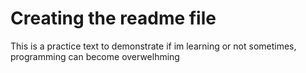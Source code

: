 # Creating the readme file

This is a practice text to demonstrate if im learning or not
sometimes, programming can become overwelhming
